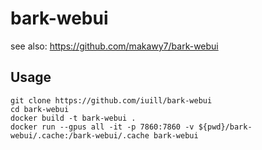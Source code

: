# bark-webui

see also: https://github.com/makawy7/bark-webui

## Usage

```
git clone https://github.com/iuill/bark-webui
cd bark-webui
docker build -t bark-webui .
docker run --gpus all -it -p 7860:7860 -v ${pwd}/bark-webui/.cache:/bark-webui/.cache bark-webui
```
